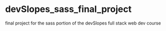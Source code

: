 # devSlopes_sass_final_project
final project for the sass portion of the devSlopes full stack web dev course
